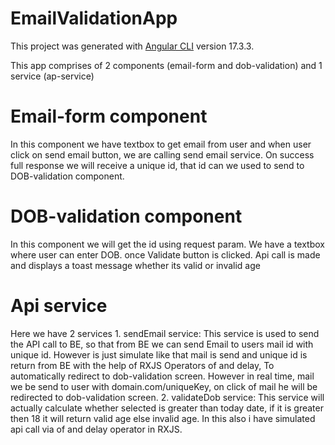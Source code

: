 # EmailValidationApp
This project was generated with [Angular CLI](https://github.com/angular/angular-cli) version 17.3.3.

This app comprises of 2 components (email-form and dob-validation) and 1 service (ap-service)

# Email-form component
In this component we have textbox to get email from user and when user click on send email button, we are calling send email service. On success full response we will receive a unique id, that id can we used to send to DOB-validation component.

# DOB-validation component
In this component we will get the id using request param. We have a textbox where user can enter DOB. once Validate button is clicked. Api call is made and displays a toast message whether its valid or invalid age

# Api service
Here we have 2 services
    1. sendEmail service:  This service is used to send the API call to BE, so that from BE we can send Email to users mail id with unique id. However is just simulate like that mail is send and unique id is return from BE with the help of RXJS Operators of and delay, To automatically redirect to dob-validation screen. However in real time, mail we be send to user with domain.com/uniqueKey, on click of mail he will be redirected to dob-validation screen.
    2. validateDob service: This service will actually calculate whether selected is greater than today date, if it is greater then 18 it will return valid age else invalid age. In this also i have simulated api call via of and delay operator in RXJS.
